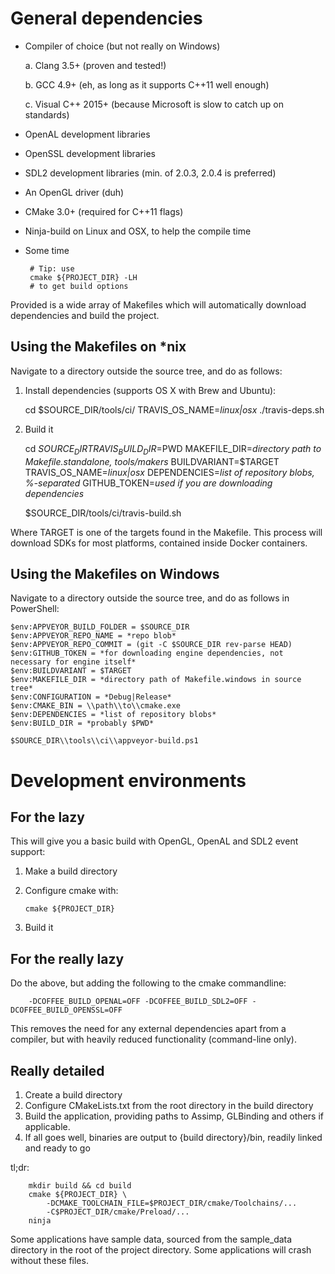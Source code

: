 # General dependencies

 - Compiler of choice (but not really on Windows)

     a. Clang 3.5+ (proven and tested!)
     
     b. GCC 4.9+ (eh, as long as it supports C++11 well enough)
     
     c. Visual C++ 2015+ (because Microsoft is slow to catch up on standards)

 - OpenAL development libraries
 - OpenSSL development libraries
 - SDL2 development libraries (min. of 2.0.3, 2.0.4 is preferred)
 - An OpenGL driver (duh)
 - CMake 3.0+ (required for C++11 flags)
 - Ninja-build on Linux and OSX, to help the compile time
 - Some time

        # Tip: use
        cmake ${PROJECT_DIR} -LH
        # to get build options

Provided is a wide array of Makefiles which will automatically download dependencies and build the project.

## Using the Makefiles on *nix

Navigate to a directory outside the source tree, and do as follows:

 1. Install dependencies (supports OS X with Brew and Ubuntu):

    cd $SOURCE_DIR/tools/ci/
    TRAVIS_OS_NAME=*linux|osx* ./travis-deps.sh

 2. Build it

    cd $SOURCE_DIR
    TRAVIS_BUILD_DIR=$PWD
    MAKEFILE_DIR=*directory path to Makefile.standalone, tools/makers*
    BUILDVARIANT=$TARGET
    TRAVIS_OS_NAME=*linux|osx*
    DEPENDENCIES=*list of repository blobs, %-separated*
    GITHUB_TOKEN=*used if you are downloading dependencies*

    $SOURCE_DIR/tools/ci/travis-build.sh

Where TARGET is one of the targets found in the Makefile.
This process will download SDKs for most platforms, contained inside Docker containers.

## Using the Makefiles on Windows
Navigate to a directory outside the source tree, and do as follows in PowerShell:

    $env:APPVEYOR_BUILD_FOLDER = $SOURCE_DIR
    $env:APPVEYOR_REPO_NAME = *repo blob*
    $env:APPVEYOR_REPO_COMMIT = (git -C $SOURCE_DIR rev-parse HEAD)
    $env:GITHUB_TOKEN = *for downloading engine dependencies, not necessary for engine itself*
    $env:BUILDVARIANT = $TARGET
    $env:MAKEFILE_DIR = *directory path of Makefile.windows in source tree*
    $env:CONFIGURATION = *Debug|Release*
    $env:CMAKE_BIN = \\path\\to\\cmake.exe
    $env:DEPENDENCIES = *list of repository blobs*
    $env:BUILD_DIR = *probably $PWD*

    $SOURCE_DIR\\tools\\ci\\appveyor-build.ps1

# Development environments
## For the lazy
This will give you a basic build with OpenGL, OpenAL and SDL2 event support:
 1. Make a build directory
 2. Configure cmake with:
    
        cmake ${PROJECT_DIR}
 3. Build it

## For the really lazy
Do the above, but adding the following to the cmake commandline:

        -DCOFFEE_BUILD_OPENAL=OFF -DCOFFEE_BUILD_SDL2=OFF -DCOFFEE_BUILD_OPENSSL=OFF

This removes the need for any external dependencies apart from a compiler, but with heavily reduced functionality (command-line only).

## Really detailed

 1. Create a build directory
 2. Configure CMakeLists.txt from the root directory in the build directory
 3. Build the application, providing paths to Assimp, GLBinding and others if applicable.
 4. If all goes well, binaries are output to {build directory}/bin, readily linked and ready to go

tl;dr:

        mkdir build && cd build
        cmake ${PROJECT_DIR} \
            -DCMAKE_TOOLCHAIN_FILE=$PROJECT_DIR/cmake/Toolchains/...
            -C$PROJECT_DIR/cmake/Preload/...
        ninja

Some applications have sample data, sourced from the sample_data directory in the root of the project directory. Some applications will crash without these files.
